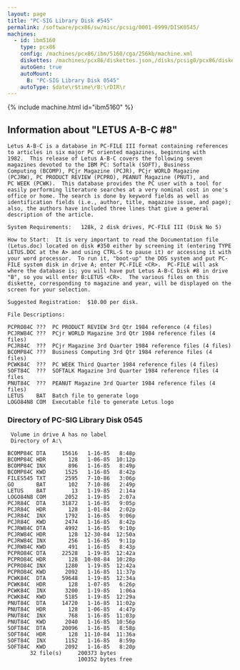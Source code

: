 ```yaml
---
layout: page
title: "PC-SIG Library Disk #545"
permalink: /software/pcx86/sw/misc/pcsig/0001-0999/DISK0545/
machines:
  - id: ibm5160
    type: pcx86
    config: /machines/pcx86/ibm/5160/cga/256kb/machine.xml
    diskettes: /machines/pcx86/diskettes.json,/disks/pcsig0/pcx86/diskettes.json
    autoGen: true
    autoMount:
      B: "PC-SIG Library Disk 0545"
    autoType: $date\r$time\rB:\rDIR\r
---
```


{% include machine.html id="ibm5160" %}

## Information about "LETUS A-B-C #8"

    Letus A-B-C is a database in PC-FILE III format containing references
    to articles in six major PC oriented magazines, beginning with
    1982.  This release of Letus A-B-C covers the following seven
    magazines devoted to the IBM PC: Softalk (SOFT), Business
    Computing (BCOMP), PCjr Magazine (PCJR), PCjr WORLD Magazine
    (PCJRW), PC PRODUCT REVIEW (PCPRO), PEANUT Magazine (PNUT), and
    PC WEEK (PCWK).  This database provides the PC user with a tool for
    easily performing literature searches at a very nominal cost in one's
    office or home. The search is done by keyword fields as well as
    identification fields (i.e., author, title, magazine issue, and page);
    also, the authors have included three lines that give a general
    description of the article.
    
    System Requirements:   128k, 2 disk drives, PC-FILE III (Disk No 5)
    
    How to Start:  It is very important to read the Documentation file
    (Letus.doc) located on disk #350 either by screening it (entering TYPE
    LETUS.DOC at the A> and using CTRL-S to pause it) or accessing it with
    your word processor.  To run it, "boot-up" the DOS system and put PC-
    FILE system disk in drive A; enter PC-FILE <CR>.  PC-FILE will ask
    where the database is; you will have put Letus A-B-C Disk #8 in drive
    "B", so you will enter B:LETUS <CR>.  The various files on this
    diskette, corresponding to magazine and year, will be displayed on the
    screen for your selection.
    
    Suggested Registration:  $10.00 per disk.
    
    File Descriptions:
    
    PCPRO84C ???  PC PRODUCT REVIEW 3rd Qtr 1984 reference (4 files)
    PCJRW84C ???  PCjr WORLD Magazine 3rd Qtr 1984 reference files (4 files)
    PCJR84C  ???  PCjr Magazine 3rd Quarter 1984 reference files (4 files)
    BCOMP84C ???  Business Computing 3rd Qtr 1984 reference files (4 files)
    PCWK84C  ???  PC WEEK Third Quarter 1984 reference files (4 files)
    SOFT84C  ???  SOFTALK Magazine 3rd Quarter 1984 reference files (4 files
    PNUT84C  ???  PEANUT Magazine 3rd Quarter 1984 reference files (4 files)
    LETUS    BAT  Batch file to generate logo
    LOGO84N8 COM  Executable file to generate Letus logo

### Directory of PC-SIG Library Disk 0545

     Volume in drive A has no label
     Directory of A:\

    BCOMP84C DTA     15616   1-16-85   8:48p
    BCOMP84C HDR       128   1-06-85  10:12p
    BCOMP84C INX       896   1-16-85   8:49p
    BCOMP84C KWD      1525   1-16-85   8:42p
    FILES545 TXT      2595   7-10-86   3:06p
    GO       BAT       102   7-10-86   2:49p
    LETUS    BAT        13   1-19-85   2:14a
    LOGO84N8 COM      2052   1-19-85   2:07a
    PCJR84C  DTA     31872   1-16-85   9:05p
    PCJR84C  HDR       128   1-01-84   2:02p
    PCJR84C  INX      1792   1-16-85   9:06p
    PCJR84C  KWD      2474   1-16-85   8:42p
    PCJRW84C DTA      4992   1-16-85   9:10p
    PCJRW84C HDR       128  12-30-84  12:50a
    PCJRW84C INX       256   1-16-85   9:11p
    PCJRW84C KWD       491   1-16-85   8:43p
    PCPRO84C DTA     22528   1-19-85  12:42a
    PCPRO84C HDR       128  10-08-84  10:28p
    PCPRO84C INX      1280   1-19-85  12:42a
    PCPRO84C KWD      2092   1-16-85  11:37p
    PCWK84C  DTA     59648   1-19-85  12:34a
    PCWK84C  HDR       128   1-07-85   6:26p
    PCWK84C  INX      3200   1-19-85   1:06a
    PCWK84C  KWD      5185   1-19-85  12:29a
    PNUT84C  DTA     14720   1-16-85  11:02p
    PNUT84C  HDR       128   1-06-85   4:47p
    PNUT84C  INX       768   1-16-85  11:03p
    PNUT84C  KWD      2040   1-16-85  10:56p
    SOFT84C  DTA     20096   1-16-85   8:58p
    SOFT84C  HDR       128  11-10-84  11:36a
    SOFT84C  INX      1152   1-16-85   8:59p
    SOFT84C  KWD      2092   1-16-85   8:20p
           32 file(s)     200373 bytes
                          100352 bytes free
